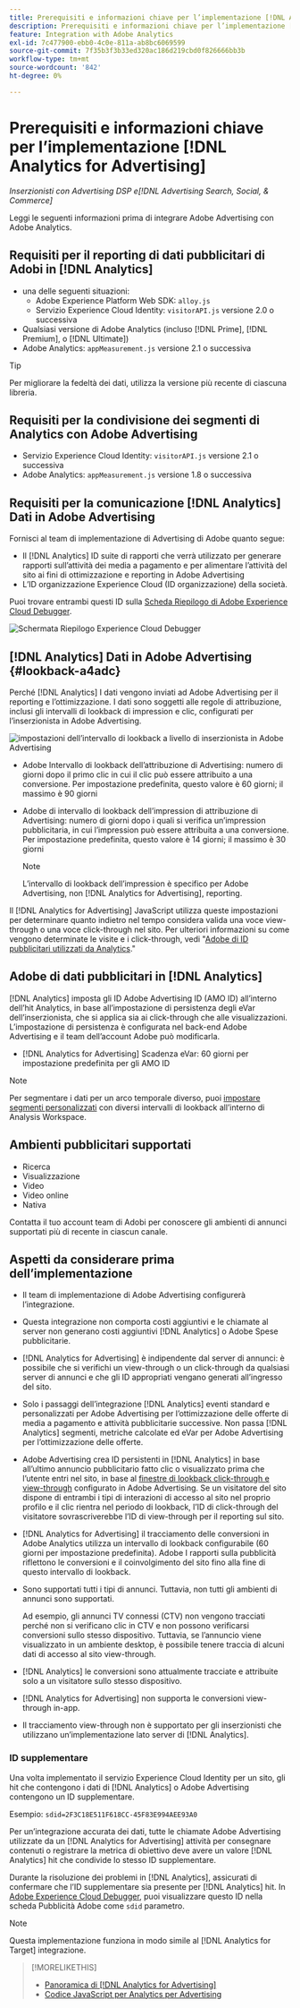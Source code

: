 ```yaml
---
title: Prerequisiti e informazioni chiave per l’implementazione [!DNL Analytics for Advertising]
description: Prerequisiti e informazioni chiave per l’implementazione [!DNL Analytics for Advertising]
feature: Integration with Adobe Analytics
exl-id: 7c477900-ebb0-4c0e-811a-ab8bc6069599
source-git-commit: 7f35b3f3b33ed320ac186d219cbd0f826666bb3b
workflow-type: tm+mt
source-wordcount: '842'
ht-degree: 0%

---
```


# Prerequisiti e informazioni chiave per l’implementazione [!DNL Analytics for Advertising]

*Inserzionisti con Advertising DSP e[!DNL Advertising Search, Social, & Commerce]*

Leggi le seguenti informazioni prima di integrare Adobe Advertising con Adobe Analytics.

## Requisiti per il reporting di dati pubblicitari di Adobi in [!DNL Analytics]

* una delle seguenti situazioni:
   * Adobe Experience Platform Web SDK: `alloy.js`
   * Servizio Experience Cloud Identity: `visitorAPI.js` versione 2.0 o successiva
* Qualsiasi versione di Adobe Analytics (incluso [!DNL Prime], [!DNL Premium], o [!DNL Ultimate])
* Adobe Analytics: `appMeasurement.js` versione 2.1 o successiva

>[!TIP]
>
>Per migliorare la fedeltà dei dati, utilizza la versione più recente di ciascuna libreria.

## Requisiti per la condivisione dei segmenti di Analytics con Adobe Advertising

* Servizio Experience Cloud Identity: `visitorAPI.js` versione 2.1 o successiva
* Adobe Analytics: `appMeasurement.js` versione 1.8 o successiva

## Requisiti per la comunicazione [!DNL Analytics] Dati in Adobe Advertising

Fornisci al team di implementazione di Advertising di Adobe quanto segue:

* Il [!DNL Analytics] ID suite di rapporti che verrà utilizzato per generare rapporti sull’attività dei media a pagamento e per alimentare l’attività del sito ai fini di ottimizzazione e reporting in Adobe Advertising
* L’ID organizzazione Experience Cloud (ID organizzazione) della società.

Puoi trovare entrambi questi ID sulla [Scheda Riepilogo di Adobe Experience Cloud Debugger](https://experienceleague.adobe.com/docs/debugger/using-v2/summary.html).

![Schermata Riepilogo Experience Cloud Debugger](/help/integrations/assets/a4adc-debugger-summary.png)

## [!DNL Analytics] Dati in Adobe Advertising {#lookback-a4adc}

Perché [!DNL Analytics] I dati vengono inviati ad Adobe Advertising per il reporting e l’ottimizzazione. I dati sono soggetti alle regole di attribuzione, inclusi gli intervalli di lookback di impression e clic, configurati per l’inserzionista in Adobe Advertising.

![impostazioni dell’intervallo di lookback a livello di inserzionista in Adobe Advertising](/help/integrations/assets/a4adc-lookbacks.png)

* Adobe Intervallo di lookback dell’attribuzione di Advertising: numero di giorni dopo il primo clic in cui il clic può essere attribuito a una conversione. Per impostazione predefinita, questo valore è 60 giorni; il massimo è 90 giorni
* Adobe di intervallo di lookback dell’impression di attribuzione di Advertising: numero di giorni dopo i quali si verifica un’impression pubblicitaria, in cui l’impression può essere attribuita a una conversione. Per impostazione predefinita, questo valore è 14 giorni; il massimo è 30 giorni

   >[!NOTE]
   >
   > L’intervallo di lookback dell’impression è specifico per Adobe Advertising, non [!DNL Analytics for Advertising], reporting.

Il [!DNL Analytics for Advertising] JavaScript utilizza queste impostazioni per determinare quanto indietro nel tempo considera valida una voce view-through o una voce click-through nel sito. Per ulteriori informazioni su come vengono determinate le visite e i click-through, vedi &quot;[Adobe di ID pubblicitari utilizzati da Analytics](ids.md).&quot;

## Adobe di dati pubblicitari in [!DNL Analytics]

[!DNL Analytics] imposta gli ID Adobe Advertising ID (AMO ID) all’interno dell’hit Analytics, in base all’impostazione di persistenza degli eVar dell’inserzionista, che si applica sia ai click-through che alle visualizzazioni. L’impostazione di persistenza è configurata nel back-end Adobe Advertising e il team dell’account Adobe può modificarla.

* [!DNL Analytics for Advertising] Scadenza eVar: 60 giorni per impostazione predefinita per gli AMO ID

>[!NOTE]
>
>Per segmentare i dati per un arco temporale diverso, puoi [impostare segmenti personalizzati](https://experienceleague.adobe.com/docs/analytics/components/segmentation/segmentation-workflow/seg-build.html) con diversi intervalli di lookback all’interno di Analysis Workspace.

## Ambienti pubblicitari supportati

* Ricerca
* Visualizzazione
* Video
* Video online
* Nativa

Contatta il tuo account team di Adobi per conoscere gli ambienti di annunci supportati più di recente in ciascun canale.

## Aspetti da considerare prima dell’implementazione

* Il team di implementazione di Adobe Advertising configurerà l’integrazione.

* Questa integrazione non comporta costi aggiuntivi e le chiamate al server non generano costi aggiuntivi [!DNL Analytics] o Adobe Spese pubblicitarie.

* [!DNL Analytics for Advertising] è indipendente dal server di annunci: è possibile che si verifichi un view-through o un click-through da qualsiasi server di annunci e che gli ID appropriati vengano generati all’ingresso del sito.

* Solo i passaggi dell’integrazione [!DNL Analytics] eventi standard e personalizzati per Adobe Advertising per l’ottimizzazione delle offerte di media a pagamento e attività pubblicitarie successive. Non passa [!DNL Analytics] segmenti, metriche calcolate ed eVar per Adobe Advertising per l’ottimizzazione delle offerte.

* Adobe Advertising crea ID persistenti in [!DNL Analytics] in base all’ultimo annuncio pubblicitario fatto clic o visualizzato prima che l’utente entri nel sito, in base al [finestre di lookback click-through e view-through](#lookback-a4adc) configurato in Adobe Advertising. Se un visitatore del sito dispone di entrambi i tipi di interazioni di accesso al sito nel proprio profilo e il clic rientra nel periodo di lookback, l’ID di click-through del visitatore sovrascriverebbe l’ID di view-through per il reporting sul sito.

* [!DNL Analytics for Advertising] il tracciamento delle conversioni in Adobe Analytics utilizza un intervallo di lookback configurabile (60 giorni per impostazione predefinita). Adobe I rapporti sulla pubblicità riflettono le conversioni e il coinvolgimento del sito fino alla fine di questo intervallo di lookback.

* Sono supportati tutti i tipi di annunci. Tuttavia, non tutti gli ambienti di annunci sono supportati.

   Ad esempio, gli annunci TV connessi (CTV) non vengono tracciati perché non si verificano clic in CTV e non possono verificarsi conversioni sullo stesso dispositivo. Tuttavia, se l’annuncio viene visualizzato in un ambiente desktop, è possibile tenere traccia di alcuni dati di accesso al sito view-through.

* [!DNL Analytics] le conversioni sono attualmente tracciate e attribuite solo a un visitatore sullo stesso dispositivo.

* [!DNL Analytics for Advertising] non supporta le conversioni view-through in-app.

* Il tracciamento view-through non è supportato per gli inserzionisti che utilizzano un’implementazione lato server di [!DNL Analytics].

### ID supplementare

Una volta implementato il servizio Experience Cloud Identity per un sito, gli hit che contengono i dati di [!DNL Analytics] o Adobe Advertising contengono un ID supplementare.

Esempio: `sdid=2F3C18E511F618CC-45F83E994AEE93A0`

Per un’integrazione accurata dei dati, tutte le chiamate Adobe Advertising utilizzate da un [!DNL Analytics for Advertising] attività per consegnare contenuti o registrare la metrica di obiettivo deve avere un valore [!DNL Analytics] hit che condivide lo stesso ID supplementare.

Durante la risoluzione dei problemi in [!DNL Analytics], assicurati di confermare che l’ID supplementare sia presente per [!DNL Analytics] hit. In [Adobe Experience Cloud Debugger](https://experienceleague.adobe.com/docs/debugger/using-v2/summary.html), puoi visualizzare questo ID nella scheda Pubblicità Adobe come `sdid` parametro.

>[!NOTE]
>
> Questa implementazione funziona in modo simile al [!DNL Analytics for Target] integrazione.

>[!MORELIKETHIS]
>
>* [Panoramica di [!DNL Analytics for Advertising]](overview.md)
>* [Codice JavaScript per Analytics per Advertising](/help/integrations/analytics/javascript.md)

